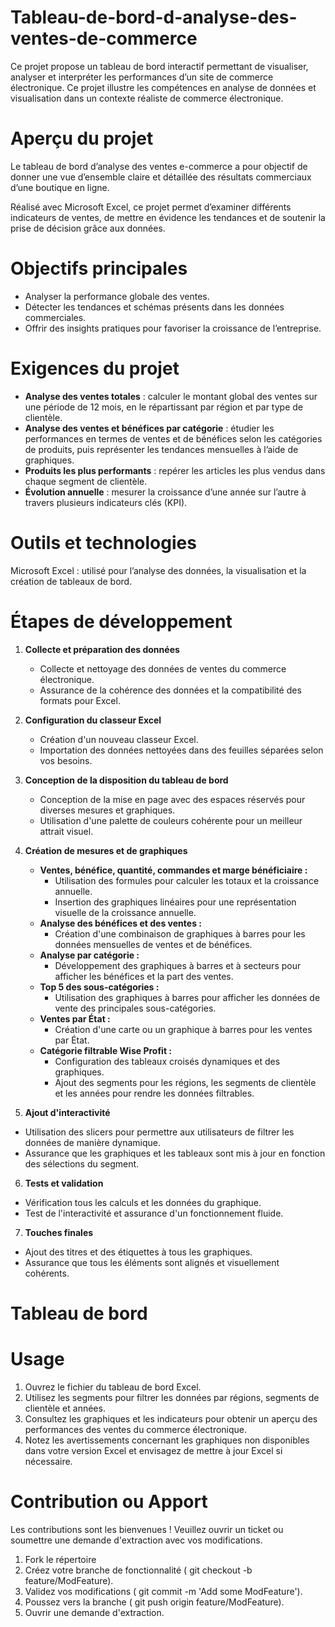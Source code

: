 # Tableau-de-bord-d-analyse-des-ventes-de-commerce

Ce projet propose un tableau de bord interactif permettant de visualiser, analyser et interpréter les performances d’un site de commerce électronique.  Ce projet illustre les compétences en analyse de données et visualisation dans un contexte réaliste de commerce électronique.

# Aperçu du projet

Le tableau de bord d’analyse des ventes e-commerce a pour objectif de donner une vue d’ensemble claire et détaillée des résultats commerciaux d’une boutique en ligne.

Réalisé avec Microsoft Excel, ce projet permet d’examiner différents indicateurs de ventes, de mettre en évidence les tendances et de soutenir la prise de décision grâce aux données.

# Objectifs principales 

- Analyser la performance globale des ventes.
- Détecter les tendances et schémas présents dans les données commerciales.
- Offrir des insights pratiques pour favoriser la croissance de l’entreprise.

# Exigences du projet

- **Analyse des ventes totales** : calculer le montant global des ventes sur une période de 12 mois, en le répartissant par région et par type de clientèle.
- **Analyse des ventes et bénéfices par catégorie** : étudier les performances en termes de ventes et de bénéfices selon les catégories de produits, puis représenter les tendances mensuelles à l’aide de graphiques.
- **Produits les plus performants** : repérer les articles les plus vendus dans chaque segment de clientèle.
- **Évolution annuelle** : mesurer la croissance d’une année sur l’autre à travers plusieurs indicateurs clés (KPI).

# Outils et technologies

Microsoft Excel : utilisé pour l’analyse des données, la visualisation et la création de tableaux de bord.

# Étapes de développement

1. **Collecte et préparation des données**

    - Collecte et nettoyage des données de ventes du commerce électronique.
    - Assurance de la cohérence des données et la compatibilité des formats pour Excel.

2. **Configuration du classeur Excel**

    - Création d'un nouveau classeur Excel.
    - Importation des données nettoyées dans des feuilles séparées selon vos besoins.

3. **Conception de la disposition du tableau de bord**

    - Conception de la mise en page avec des espaces réservés pour diverses mesures et graphiques.
    - Utilisation d'une palette de couleurs cohérente pour un meilleur attrait visuel.

4. **Création de mesures et de graphiques**

    - **Ventes, bénéfice, quantité, commandes et marge bénéficiaire :**
        * Utilisation des formules pour calculer les totaux et la croissance annuelle.
        * Insertion des graphiques linéaires pour une représentation visuelle de la croissance annuelle.
    - **Analyse des bénéfices et des ventes :**
        * Création d'une combinaison de graphiques à barres pour les données mensuelles de ventes et de bénéfices.
    - **Analyse par catégorie :**
        * Développement des graphiques à barres et à secteurs pour afficher les bénéfices et la part des ventes.
    - **Top 5 des sous-catégories :**
        * Utilisation des graphiques à barres pour afficher les données de vente des principales sous-catégories.
    - **Ventes par État :**
        * Création d'une carte ou un graphique à barres pour les ventes par État.
    - **Catégorie filtrable Wise Profit :**
        * Configuration des tableaux croisés dynamiques et des graphiques.
        * Ajout des segments pour les régions, les segments de clientèle et les années pour rendre les données filtrables.

5. **Ajout d'interactivité**

- Utilisation des slicers pour permettre aux utilisateurs de filtrer les données de manière dynamique.
- Assurance que les graphiques et les tableaux sont mis à jour en fonction des sélections du segment.

6. **Tests et validation**

- Vérification tous les calculs et les données du graphique.
- Test de l'interactivité et assurance d'un fonctionnement fluide.

7. **Touches finales**

- Ajout des titres et des étiquettes à tous les graphiques.
- Assurance que tous les éléments sont alignés et visuellement cohérents.

# Tableau de bord


# Usage

1. Ouvrez le fichier du tableau de bord Excel.
2. Utilisez les segments pour filtrer les données par régions, segments de clientèle et années.
3. Consultez les graphiques et les indicateurs pour obtenir un aperçu des performances des ventes du commerce électronique.
4. Notez les avertissements concernant les graphiques non disponibles dans votre version Excel et envisagez de mettre à jour Excel si nécessaire.

# Contribution ou Apport 

Les contributions sont les bienvenues ! Veuillez ouvrir un ticket ou soumettre une demande d'extraction avec vos modifications.

1. Fork le répertoire
2. Créez votre branche de fonctionnalité ( git checkout -b feature/ModFeature).
3. Validez vos modifications ( git commit -m 'Add some ModFeature').
4. Poussez vers la branche ( git push origin feature/ModFeature).
5. Ouvrir une demande d'extraction.